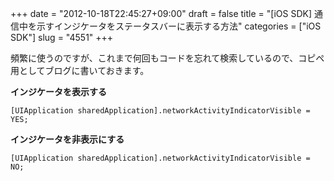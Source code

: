 +++
date = "2012-10-18T22:45:27+09:00"
draft = false
title = "[iOS SDK] 通信中を示すインジケータをステータスバーに表示する方法"
categories = ["iOS SDK"]
slug = "4551"
+++

頻繁に使うのですが、これまで何回もコードを忘れて検索しているので、コピペ用としてブログに書いておきます。

<strong>インジケータを表示する</strong>
<pre><code>[UIApplication sharedApplication].networkActivityIndicatorVisible = YES;</code></pre>

<strong>インジケータを非表示にする</strong>
<pre><code>[UIApplication sharedApplication].networkActivityIndicatorVisible = NO;</code></pre>
